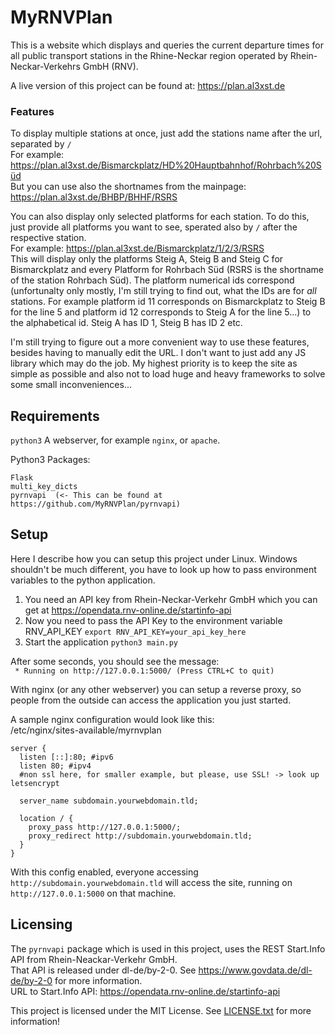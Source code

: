# MyRNVPlan
This is a website which displays and queries the current departure times for all public transport stations in the Rhine-Neckar region operated by Rhein-Neckar-Verkehrs GmbH (RNV). 

A live version of this project can be found at: https://plan.al3xst.de

### Features

To display multiple stations at once, just add the stations name after the url, separated by `/`  
For example: https://plan.al3xst.de/Bismarckplatz/HD%20Hauptbahnhof/Rohrbach%20Süd  
But you can use also the shortnames from the mainpage: https://plan.al3xst.de/BHBP/BHHF/RSRS

You can also display only selected platforms for each station. To do this, just provide all platforms you want to see, sperated also by `/` after the respective station.  
For example: https://plan.al3xst.de/Bismarckplatz/1/2/3/RSRS  
This will display only the platforms Steig A, Steig B and Steig C for Bismarckplatz and every Platform for Rohrbach Süd (RSRS is the shortname of the station Rohrbach Süd). The platform numerical ids correspond (unfortunalty only mostly, I'm still trying to find out, what the IDs are for _all_ stations. For example platform id 11 corresponds on Bismarckplatz to Steig B for the line 5 and platform id 12 corresponds to Steig A for the line 5...) to the alphabetical id. Steig A has ID 1, Steig B has ID 2 etc.

I'm still trying to figure out a more convenient way to use these features, besides having to manually edit the URL. I don't want to just add any JS library which may do the job. My highest priority is to keep the site as simple as possible and also not to load huge and heavy frameworks to solve some small inconveniences...

## Requirements
`python3`
A webserver, for example `nginx`, or `apache`.

Python3 Packages:
```
Flask
multi_key_dicts
pyrnvapi  (<- This can be found at https://github.com/MyRNVPlan/pyrnvapi)
```

## Setup

Here I describe how you can setup this project under Linux. Windows shouldn't be much different, you have to look up how to pass environment variables to the python application.

1. You need an API key from Rhein-Neckar-Verkehr GmbH which you can get at https://opendata.rnv-online.de/startinfo-api
2. Now you need to pass the API Key to the environment variable RNV_API_KEY `export RNV_API_KEY=your_api_key_here`
3. Start the application `python3 main.py`

After some seconds, you should see the message:  
` * Running on http://127.0.0.1:5000/ (Press CTRL+C to quit)`  

With nginx (or any other webserver) you can setup a reverse proxy, so people from the outside can access the application you just started.

A sample nginx configuration would look like this:  
/etc/nginx/sites-available/myrnvplan
```
server {
  listen [::]:80; #ipv6
  listen 80; #ipv4
  #non ssl here, for smaller example, but please, use SSL! -> look up letsencrypt
  
  server_name subdomain.yourwebdomain.tld;
  
  location / {
    proxy_pass http://127.0.0.1:5000/;
    proxy_redirect http://subdomain.yourwebdomain.tld;
  }
}
```
With this config enabled, everyone accessing `http://subdomain.yourwebdomain.tld` will access the site, running on `http://127.0.0.1:5000` on that machine.

## Licensing
The `pyrnvapi` package which is used in this project, uses the REST Start.Info API from Rhein-Neackar-Verkehr GmbH.  
That API is released under dl-de/by-2-0. See https://www.govdata.de/dl-de/by-2-0 for more information.  
URL to Start.Info API: https://opendata.rnv-online.de/startinfo-api

This project is licensed under the MIT License. See [LICENSE.txt](LICENSE.txt) for more information!

